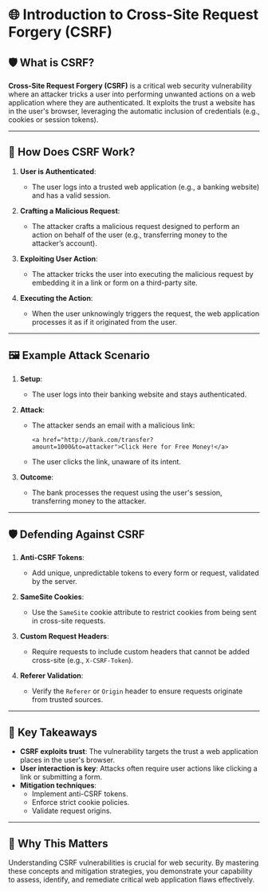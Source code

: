 
# 🌐 Introduction to Cross-Site Request Forgery (CSRF)

## 🛡️ What is CSRF?

**Cross-Site Request Forgery (CSRF)** is a critical web security vulnerability where an attacker tricks a user into performing unwanted actions on a web application where they are authenticated. It exploits the trust a website has in the user's browser, leveraging the automatic inclusion of credentials (e.g., cookies or session tokens).

---

## 🎯 How Does CSRF Work?

1. **User is Authenticated**:
   - The user logs into a trusted web application (e.g., a banking website) and has a valid session.
   
2. **Crafting a Malicious Request**:
   - The attacker crafts a malicious request designed to perform an action on behalf of the user (e.g., transferring money to the attacker’s account).
   
3. **Exploiting User Action**:
   - The attacker tricks the user into executing the malicious request by embedding it in a link or form on a third-party site.
   
4. **Executing the Action**:
   - When the user unknowingly triggers the request, the web application processes it as if it originated from the user.

---

## 🖼️ Example Attack Scenario

1. **Setup**:
   - The user logs into their banking website and stays authenticated.
   
2. **Attack**:
   - The attacker sends an email with a malicious link:
     ```
     <a href="http://bank.com/transfer?amount=1000&to=attacker">Click Here for Free Money!</a>
     ```
   - The user clicks the link, unaware of its intent.

3. **Outcome**:
   - The bank processes the request using the user's session, transferring money to the attacker.

---

## 🛡️ Defending Against CSRF

1. **Anti-CSRF Tokens**:
   - Add unique, unpredictable tokens to every form or request, validated by the server.

2. **SameSite Cookies**:
   - Use the `SameSite` cookie attribute to restrict cookies from being sent in cross-site requests.

3. **Custom Request Headers**:
   - Require requests to include custom headers that cannot be added cross-site (e.g., `X-CSRF-Token`).

4. **Referer Validation**:
   - Verify the `Referer` or `Origin` header to ensure requests originate from trusted sources.

---

## 🧠 Key Takeaways

- **CSRF exploits trust**: The vulnerability targets the trust a web application places in the user's browser.
- **User interaction is key**: Attacks often require user actions like clicking a link or submitting a form.
- **Mitigation techniques**:
  - Implement anti-CSRF tokens.
  - Enforce strict cookie policies.
  - Validate request origins.

---

## 🌟 Why This Matters

Understanding CSRF vulnerabilities is crucial for web security. By mastering these concepts and mitigation strategies, you demonstrate your capability to assess, identify, and remediate critical web application flaws effectively.
